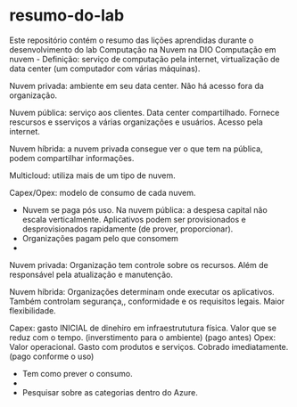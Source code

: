 # resumo-do-lab
Este repositório contém o resumo das lições aprendidas durante o desenvolvimento do lab Computação na Nuvem na DIO
Computação em nuvem -
Definição: serviço de computação pela internet, virtualização de data center (um computador com várias máquinas).

Nuvem privada: ambiente em seu data center. Não há acesso fora da organização.

Nuvem pública: serviço aos clientes. Data center compartilhado. Fornece rescursos e sserviços a várias organizações e usuários. Acesso pela internet.

Nuvem híbrida: a nuvem privada consegue ver o que tem na pública, podem compartilhar informações.

Multicloud: utiliza mais de um tipo de nuvem.

Capex/Opex: modelo de consumo de cada nuvem.

* Nuvem se paga pós uso.
Na nuvem pública: a despesa capital não escala verticalmente. Aplicativos podem ser provisionados e desprovisionados rapidamente (de prover, proporcionar).
* Organizações pagam pelo que consomem
* 
Nuvem privada: Organização tem controle sobre os recursos. Além de responsável pela atualização e manutenção.

Nuvem híbrida: Organizações determinam onde executar os aplicativos. Também controlam segurança,, conformidade e os requisitos legais. Maior flexibilidade.

Capex: gasto INICIAL de dinehiro em infraestrututura física. Valor que se reduz com o tempo. (inverstimento para o ambiente) (pago antes)
Opex: Valor operacional. Gasto com produtos e serviços. Cobrado imediatamente. (pago conforme o uso)
* Tem como prever o consumo.
* 
* Pesquisar sobre as categorias dentro do Azure.
